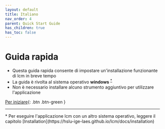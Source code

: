 ```yaml
---
layout: default
title: Italiano
nav_order: 4
parent: Quick Start Guide
has_children: true
has_toc: false
---
```


# Guida rapida 

- Questa guida rapida consente di impostare un'installazione funzionante di lcm in breve tempo
- La guida è rivolta al sistema operativo **windows** <sup><a href="#windows">*</a></sup>
- Non è necessario installare alcuno strumento aggiuntivo per utilizzare l'applicazione

[Per iniziare](https://hslu-ige-laes.github.io/lcm/docs/quickStartGuide/it/gettingStarted/){: .btn .btn-green }

<hr>
<a id="windows">*</a> Per eseguire l'applicazione lcm con un altro sistema operativo, leggere il capitolo [Installation](https://hslu-ige-laes.github.io/lcm/docs/installation) 
<br>